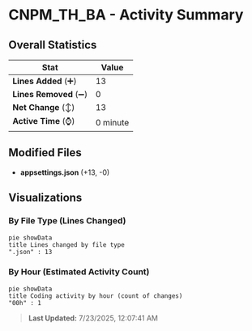 # CNPM_TH_BA - Activity Summary 

## Overall Statistics

| Stat                   | Value                                                             |
| ---------------------- | ----------------------------------------------------------------- |
| **Lines Added** (➕)   | 13                                          |
| **Lines Removed** (➖) | 0                                        |
| **Net Change** (↕)    | 13                |
| **Active Time** (⌚)   | 0 minute |


## Modified Files
- **appsettings.json** (+13, -0)

## Visualizations

### By File Type (Lines Changed)

```mermaid
pie showData
title Lines changed by file type
".json" : 13
```

### By Hour (Estimated Activity Count)

```mermaid
pie showData
title Coding activity by hour (count of changes)
"00h" : 1
```


> **Last Updated:** 7/23/2025, 12:07:41 AM